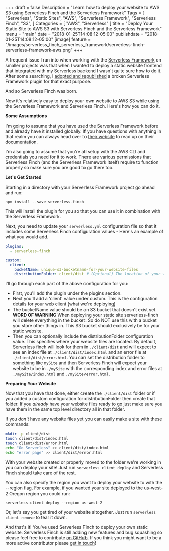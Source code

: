 +++
draft = false
Description = "Learn how to deploy your website to AWS S3 using Serverless Finch and the Serverless Framework"
Tags = [
  "Serverless",
  "Static Sites",
  "AWS",
  "Serverless Framework",
  "Serverless Finch",
  "S3",
]
Categories = [
  "AWS",
  "Serverless"
]
title = "Deploy Your Static Site to AWS S3 with Serverless Finch and the Serverless Framework"
menu = "main"
date = "2018-01-25T14:08:12-05:00"
publishdate = "2018-01-25T14:08:12-05:00"
[image]
    feature = "/images/serverless_finch_serverless_framework/serverless-finch-serverless-framework-aws.png"
+++

A frequent issue I ran into when working with the [Serverless Framework](https://www.serverless.com) on smaller projects was that when I wanted to deploy a static website frontend that integrated with my Serverless backend I wasn't quite sure how to do it. After some searching, I [adopted and republished](https://www.fernandomc.com/posts/publishing-serverless-finch/) a broken Serverless Framework plugin for that exact purpose.

And so Serverless Finch was born.

Now it's relatively easy to deploy your own website to AWS S3 while using the Serverless Framework and Serverless Finch. Here's how you can do it.

<!--more-->

**Some Assumptions**

I'm going to assume that you have used the Serverless Framework before and already have it installed globally. If you have questions with anything in that realm you can always head over to [their website](https://www.serverless.com) to read up on their documentation.

I'm also going to assume that you're all setup with the AWS CLI and credentials you need for it to work. There are various permissions that Serverless Finch (and the Serverless Framework itself) require to function properly so make sure you are good to go there too.

**Let's Get Started**

Starting in a directory with your Serverless Framework project go ahead and run:

`npm install --save serverless-finch`

This will install the plugin for you so that you can use it in combination with the Serverless Framework.

Next, you need to update your `serverless.yml` configuration file so that it includes some Serverless Finch configuration values - Here's an example of what you would add.

```yaml
plugins:
  - serverless-finch

custom:
  client:
    bucketName: unique-s3-bucketname-for-your-website-files
    distributionFolder: client/dist # (Optional) The location of your website. This defaults to client/dist
```

I'll go through each part of the above configuration for you:

- First, you'll add the plugin under the plugins section.
- Next you'll add a 'client' value under custom. This is the configuration details for your web client (what we're deploying)
- The bucketName value should be an S3 bucket that doesn't exist yet. **WORD OF WARNING** When deploying your static site serverless-finch will delete everything in the bucket. So do NOT use this with a bucket you store other things in. This S3 bucket should exclusively be for your static website.
- Then you can optionally include the distributionFolder configuration value. This specifies where your website files are located. By default, Serverless finch will look for them in `./client/dist` and will expect to see an index file at `./client/dist/index.html`  and an error file at `./client/dist/error.html`. You can set the distribution folder to something like `mySite` and then Serverless Finch will expect your website to be in `./mySite` with the corresponding index and error files at `./mySite/index.html` and `./mySite/error.html`. 

**Preparing Your Website**

Now that you have that done, either create the `./client/dist` folder or if you added a custom configuration for distributionFolder then create that folder. If you _already_ have your website files ready to go just make sure you have them in the same top level directory all in that folder.

If you _don't_ have any website files yet you can easily make a site with these commands:

```bash
mkdir -p client/dist
touch client/dist/index.html
touch client/dist/error.html
echo "Go Serverless" >> client/dist/index.html
echo "error page" >> client/dist/error.html
```

With your website created or properly moved to the folder we're working in you can deploy your site! Just run `serverless client deploy` and Serverless Finch should take care of the rest.

You can also specify the region you want to deploy your website to with the --region flag. For example, if you wanted your site deployed to the us-west-2 Oregon region you could run:

`serverless client deploy --region us-west-2`

Or, let's say you get tired of your website altogether. Just run `serverless client remove` to tear it down.

And that's it! You've used Serverless Finch to deploy your own static website. Serverless Finch is still adding new features and bug squashing so please feel free to contribute [on GitHub](https://github.com/fernando-mc/serverless-finch). If you think you might want to be a more active contributor please [get in touch](https://www.fernandomc.com/contact/)!